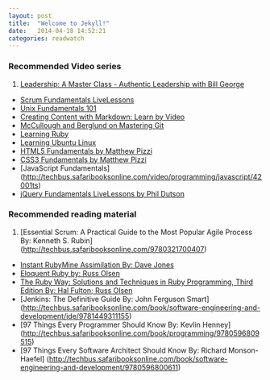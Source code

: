 ```yaml
---
layout: post
title:  "Welcome to Jekyll!"
date:   2014-04-18 14:52:21
categories: readwatch
---
```


### Recommended Video series
1. [Leadership: A Master Class - Authentic Leadership with Bill George](http://techbus.safaribooksonline.com/video/leadership/9781934441435)
* [Scrum Fundamentals LiveLessons](http://techbus.safaribooksonline.com/video/software-engineering-and-development/agile-development/9780133749076)
* [Unix Fundamentals 101](http://techbus.safaribooksonline.com/video/operating-systems-and-server-administration/unix/9781449372514)
* [Creating Content with Markdown: Learn by Video](http://techbus.safaribooksonline.com/video/web-design-and-development/9780133837629)
* [McCullough and Berglund on Mastering Git](http://techbus.safaribooksonline.com/video/software-engineering-and-development/version-control/9781449304737)
* [Learning Ruby](http://techbus.safaribooksonline.com/video/programming/ruby/9781771370806)
* [Learning Ubuntu Linux](http://techbus.safaribooksonline.com/video/operating-systems/9781771371964)
* [HTML5 Fundamentals by Matthew Pizzi](http://techbus.safaribooksonline.com/video/web-development/html/42002ts)
* [CSS3 Fundamentals by Matthew Pizzi](http://techbus.safaribooksonline.com/video/web-development/css/42005ts)
* [JavaScript Fundamentals] (http://techbus.safaribooksonline.com/video/programming/javascript/42001ts)
* [jQuery Fundamentals LiveLessons by Phil Dutson](http://techbus.safaribooksonline.com/video/web-development/jquery/9780133361353)


### Recommended reading material
1. [Essential Scrum: A Practical Guide to the Most Popular Agile Process By: Kenneth S. Rubin] (http://techbus.safaribooksonline.com/9780321700407)

* [Instant RubyMine Assimilation By: Dave Jones](http://techbus.safaribooksonline.com/book/web-development/ruby/9781849698764)
* [Eloquent Ruby by: Russ Olsen](http://techbus.safaribooksonline.com/book/web-development/ruby/9780321700308)
* [The Ruby Way: Solutions and Techniques in Ruby Programming, Third Edition By: Hal Fulton; Russ Olsen](http://techbus.safaribooksonline.com/book/web-development/ruby/9780132480352)
* [Jenkins: The Definitive Guide By: John Ferguson Smart] (http://techbus.safaribooksonline.com/book/software-engineering-and-development/ide/9781449311155)
* [97 Things Every Programmer Should Know By: Kevlin Henney] (http://techbus.safaribooksonline.com/book/programming/9780596809515)
* [97 Things Every Software Architect Should Know By: Richard Monson-Haefel] (http://techbus.safaribooksonline.com/book/software-engineering-and-development/9780596800611)

